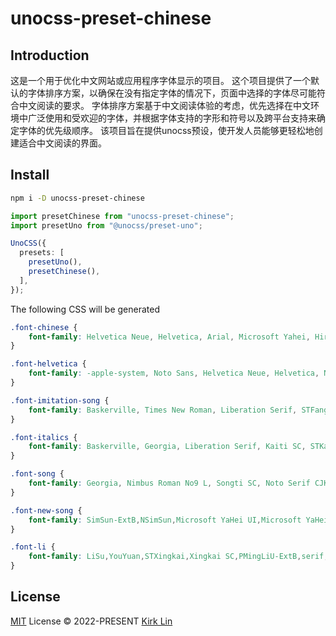 # unocss-preset-chinese

## Introduction
这是一个用于优化中文网站或应用程序字体显示的项目。
这个项目提供了一个默认的字体排序方案，以确保在没有指定字体的情况下，页面中选择的字体尽可能符合中文阅读的要求。
字体排序方案基于中文阅读体验的考虑，优先选择在中文环境中广泛使用和受欢迎的字体，并根据字体支持的字形和符号以及跨平台支持来确定字体的优先级顺序。
该项目旨在提供unocss预设，使开发人员能够更轻松地创建适合中文阅读的界面。

## Install

```bash
npm i -D unocss-preset-chinese
```

```ts
import presetChinese from "unocss-preset-chinese";
import presetUno from "@unocss/preset-uno";

UnoCSS({
  presets: [
    presetUno(),
    presetChinese(),
  ],
});
```

The following CSS will be generated

```css
.font-chinese {
    font-family: Helvetica Neue, Helvetica, Arial, Microsoft Yahei, Hiragino Sans GB, Heiti SC, WenQuanYi Micro Hei, sans-serif;
}

.font-helvetica {
    font-family: -apple-system, Noto Sans, Helvetica Neue, Helvetica, Nimbus Sans L, Arial, Liberation Sans, PingFang SC, Hiragino Sans GB, Noto Sans CJK SC, Source Han Sans SC, Source Han Sans CN, Microsoft YaHei, Wenquanyi Micro Hei, WenQuanYi Zen Hei, ST Heiti, SimHei, WenQuanYi Zen Hei Sharp, sans-serif;
}

.font-imitation-song {
    font-family: Baskerville, Times New Roman, Liberation Serif, STFangsong, FangSong, FangSong_GB2312, CWTEX-F, serif;
}

.font-italics {
    font-family: Baskerville, Georgia, Liberation Serif, Kaiti SC, STKaiti, AR PL UKai CN, AR PL UKai HK, AR PL UKai TW, AR PL UKai TW MBE, AR PL KaitiM GB, KaiTi, KaiTi_GB2312, DFKai-SB, TW-Kai, serif;
}

.font-song {
    font-family: Georgia, Nimbus Roman No9 L, Songti SC, Noto Serif CJK SC, Source Han Serif SC, Source Han Serif CN, STSong, AR PL New Sung, AR PL SungtiL GB, NSimSun, SimSun, TW-Sung, WenQuanYi Bitmap Song, AR PL UMing CN, AR PL UMing HK, AR PL UMing TW, AR PL UMing TW MBE, PMingLiU, MingLiU, serif;
}

.font-new-song {
    font-family: SimSun-ExtB,NSimSun,Microsoft YaHei UI,Microsoft YaHei UI Light,Microsoft YaHei UI Bold,serif;
}

.font-li {
    font-family: LiSu,YouYuan,STXingkai,Xingkai SC,PMingLiU-ExtB,serif;
}
```


## License

[MIT](./LICENSE) License &copy; 2022-PRESENT [Kirk Lin](https://github.com/kirklin)
